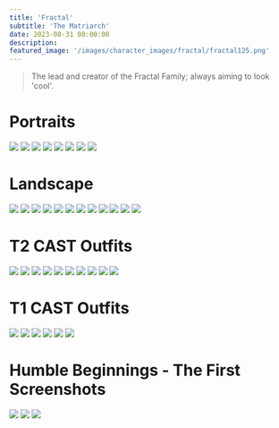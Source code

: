 ```yaml
---
title: 'Fractal'
subtitle: 'The Matriarch'
date: 2023-08-31 00:00:00
description: 
featured_image: '/images/character_images/fractal/fractal125.png'
---
```

> The lead and creator of the Fractal Family; always aiming to look 'cool'.

# Portraits

<div class="gallery" data-columns="4">
	<img src="/images/character_images/fractal/fractal125.png">
	<img src="/images/character_images/fractal/fractal124.jpg">
	<img src="/images/character_images/fractal/fractal122.png">
	<img src="/images/character_images/fractal/fractal116.png">
	<img src="/images/character_images/fractal/fractal111.png">
	<img src="/images/character_images/fractal/fractal87.png">
	<img src="/images/character_images/fractal/fractal103.png">
	<img src="/images/character_images/fractal/fractal78.png">
</div>

# Landscape

<div class="gallery" data-columns="4">
	<img src="/images/character_images/fractal/fractal110_logo.png">
	<img src="/images/character_images/fractal/fractal109.png">
	<img src="/images/character_images/fractal/fractal107.png">
	<img src="/images/character_images/fractal/fractal102.png">
	<img src="/images/character_images/fractal/fractal99.png">
	<img src="/images/character_images/fractal/fractal98.png">
	<img src="/images/character_images/fractal/fractal94.png">
	<img src="/images/character_images/fractal/fractal76_1.png">
	<img src="/images/character_images/fractal/fractal75.png">
	<img src="/images/character_images/fractal/fractal72.png">
	<img src="/images/character_images/fractal/fractal68.png">
	<img src="/images/character_images/fractal/fractal24.png">
</div>

# T2 CAST Outfits

<div class="gallery" data-columns="4">
	<img src="/images/character_images/casts/fractalcast25.png">
	<img src="/images/character_images/casts/fractalcast24.png">
	<img src="/images/character_images/casts/fractalcast22.png">
	<img src="/images/character_images/casts/fractalcast18.png">
	<img src="/images/character_images/casts/fractalcast17.png">
	<img src="/images/character_images/casts/fractalcast16.png">
	<img src="/images/character_images/casts/fractalcast15.png">
	<img src="/images/character_images/casts/fractalcast14_2.png">
	<img src="/images/character_images/casts/fractalcast7.png">
	<img src="/images/character_images/casts/fractalcast2.png">
</div>

# T1 CAST Outfits

<div class="gallery" data-columns="4">
	<img src="/images/character_images/casts/fractalcast23.png">
	<img src="/images/character_images/casts/fractalcast11.png">
	<img src="/images/character_images/casts/fracalcast19_1.png">
	<img src="/images/character_images/casts/fractalcast21.png">
	<img src="/images/character_images/casts/fractalcast10.png">
	<img src="/images/character_images/casts/fractalcast0.png">
</div>

# Humble Beginnings - The First Screenshots

<div class="gallery" data-columns="4">
	<img src="/images/character_images/fractal/fractal10.png">
	<img src="/images/character_images/fractal/fractal_1.png">
	<img src="/images/character_images/fractal/fractal6.png">
</div>
<!---
![](/images/demo/landscape-01.jpg)

## Demo content

This page is a demo that shows everything you can do inside portfolio and blog posts.

We've included everything you need to create engaging posts about your work, and show off your case studies in a beautiful way.

**Obviously,** we’ve styled up *all the basic* text formatting options [available in markdown](https://github.com/adam-p/markdown-here/wiki/Markdown-Cheatsheet).

You can create lists:

* Simple bulleted lists
* Like this one
* Are cool

And:

1. Numbered lists
2. Like this other one
3. Are great too

You can also add blockquotes, which are shown at a larger width to help break up the layout and draw attention to key parts of your content:

> “Simple can be harder than complex: You have to work hard to get your thinking clean to make it simple. But it’s worth it in the end because once you get there, you can move mountains.”

The theme also supports markdown tables:

| Item                 | Author        | Supports tables? | Price |
|----------------------|---------------|------------------|-------|
| Duet Jekyll Theme    | Jekyll Themes | Yes              | $49   |
| Index Jekyll Theme   | Jekyll Themes | Yes              | $49   |
| Journal Jekyll Theme | Jekyll Themes | Yes              | $49   |

And footnotes[^1], which link to explanations[^2] at the bottom of the page[^3].

[^1]: Beautiful modern, minimal theme design.
[^2]: Powerful features to show off your work.
[^3]: Maintained and supported by the theme developer.

You can throw in some horizontal rules too:

---

### Image galleries

Here's a really neat custom feature we added – galleries:

<div class="gallery" data-columns="3">
	<img src="/images/demo/square-01.jpg">
	<img src="/images/demo/portrait-02.jpg">
	<img src="/images/demo/square-02.jpg">
	<img src="/images/demo/square-03.jpg">
	<img src="/images/demo/square-04.jpg">
	<img src="/images/demo/landscape-05.jpg">
</div>

Inspired by the Galleries feature from WordPress, we've made it easy to create grid layouts for your images. Just use a bit of simple HTML in your post to create a masonry grid image layout:

```html
<div class="gallery" data-columns="3">
    <img src="/images/demo/square-01.jpg">
    <img src="/images/demo/portrait-02.jpg">
    <img src="/images/demo/square-02.jpg">
    <img src="/images/demo/square-03.jpg">
    <img src="/images/demo/square-04.jpg">
    <img src="/images/demo/landscape-05.jpg">
</div>
```

*See what we did there? Code and syntax highlighting is built-in too!*

Change the number inside the 'columns' setting to create different types of gallery for all kinds of purposes. You can even click on each image to seamlessly enlarge it on the page.

---

### Image carousels

Here's another gallery with only one column, which creates a carousel slide-show instead.

A nice little feature: the carousel only advances when it is in view, so your visitors won't scroll down to find it half way through your images.

<div class="gallery" data-columns="1">
	<img src="/images/demo/landscape-02.jpg">
	<img src="/images/demo/landscape-03.jpg">
	<img src="/images/demo/landscape-04.jpg">
</div>

### What about videos?

Videos are an awesome way to show off your work in a more engaging and personal way, and we’ve made sure they work great on our themes. Just paste an embed code from YouTube or Vimeo, and the theme makes sure it displays perfectly:

<iframe src="https://player.vimeo.com/video/107469489" width="640" height="360" frameborder="0" allowfullscreen></iframe>

---

## Pretty cool, huh?

We've packed this theme with powerful features to show off your work.

Why not put them to use on your new portfolio?

<a href="https://jekyllthemes.io/theme/board-portfolio-jekyll-theme" class="button button--large">Get This Theme</a> --->